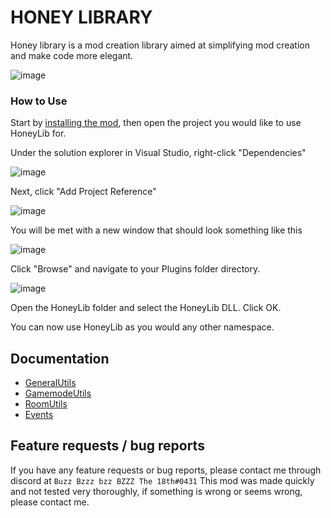 # HONEY LIBRARY
Honey library is a mod creation library aimed at simplifying mod creation and make code more elegant.

![image](https://user-images.githubusercontent.com/69125495/230705218-ec4c10a4-9702-4c76-b59d-2a47bf1912be.png)

### How to Use
Start by [installing the mod](https://github.com/BzzzThe18th/HoneyLib/releases/latest/download/HoneyLib-v1.0.0.zip), then open the project you would like to use HoneyLib for.

Under the solution explorer in Visual Studio, right-click "Dependencies"

![image](https://user-images.githubusercontent.com/69125495/230703400-1b1eb63c-4c38-4df9-9337-84f0d8c9fd1b.png "Dependencies highlighted here")

Next, click "Add Project Reference"

![image](https://user-images.githubusercontent.com/69125495/230703422-56ad931c-8bff-4486-aec7-c035e47f54b7.png "Add Project Reference highlighted here")

You will be met with a new window that should look something like this

![image](https://user-images.githubusercontent.com/69125495/230703459-b3089824-f4b9-4048-b0af-88119acbbe40.png "Project reference window")

Click "Browse" and navigate to your Plugins folder directory.

![image](https://user-images.githubusercontent.com/69125495/230703511-947062b2-c4fe-4819-be1c-6531028f9a20.png)

Open the HoneyLib folder and select the HoneyLib DLL.
Click OK.

You can now use HoneyLib as you would any other namespace.

## Documentation

- [GeneralUtils](https://github.com/BzzzThe18th/HoneyLib/blob/main/Docs/Utils/GeneralUtils/TOC.md)
- [GamemodeUtils](https://github.com/BzzzThe18th/HoneyLib/blob/main/Docs/Utils/GamemodeUtils/TOC.md)
- [RoomUtils](https://github.com/BzzzThe18th/HoneyLib/blob/main/Docs/Utils/RoomUtils/RoomUtils.md)
- [Events](https://github.com/BzzzThe18th/HoneyLib/blob/main/Docs/Events/TOC.md)

## Feature requests / bug reports
If you have any feature requests or bug reports, please contact me through discord at `Buzz Bzzz bzz BZZZ The 18th#0431`
This mod was made quickly and not tested very thoroughly, if something is wrong or seems wrong, please contact me.
